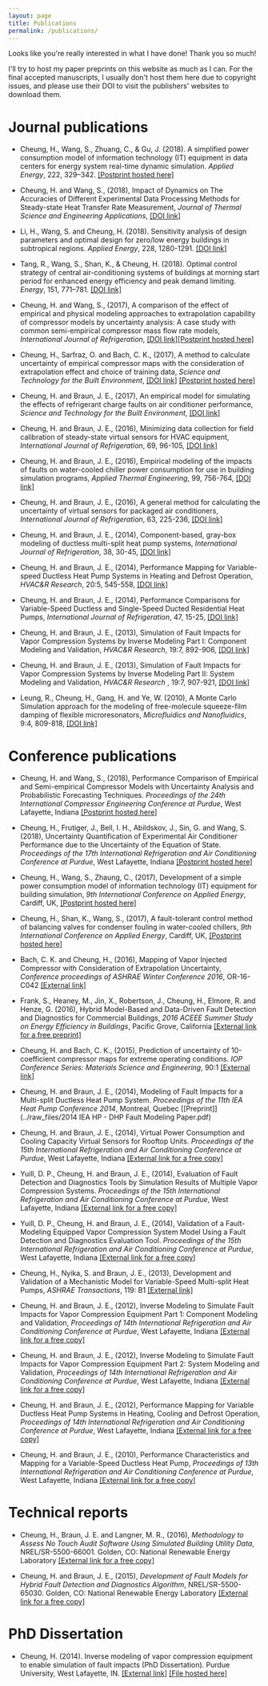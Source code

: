 ```yaml
---
layout: page
title: Publications
permalink: /publications/
---
```


Looks like you're really interested in what I have done! Thank you so much!

I'll try to host my paper preprints on this website as much as I can. For the final accepted manuscripts, I usually don't host them here due to copyright issues, and please use their DOI to visit the publishers' websites to download them.

# Journal publications
* Cheung, H., Wang, S., Zhuang, C., & Gu, J. (2018). A simplified power consumption model of information technology (IT) equipment in data centers for energy system real-time dynamic simulation. _Applied Energy_, 222, 329–342. [[Postprint hosted here]](../raw_files/Postprint-Cheung-2018-APEN.pdf)

* Cheung, H. and Wang, S., (2018), Impact of Dynamics on The Accuracies of Different Experimental Data Processing Methods for Steady-state Heat Transfer Rate Measurement, _Journal of Thermal Science and Engineering Applications_, [[DOI link]](http://dx.doi.org/10.1115/1.4037543)

* Li, H., Wang, S. and Cheung, H. (2018). Sensitivity analysis of design parameters and optimal design for zero/low energy buildings in subtropical regions. _Applied Energy_, 228, 1280-1291. [[DOI link]](https://doi.org/10.1016/j.apenergy.2018.07.023)

* Tang, R., Wang, S., Shan, K., & Cheung, H. (2018). Optimal control strategy of central air-conditioning systems of buildings at morning start period for enhanced energy efficiency and peak demand limiting. _Energy_, 151, 771–781. [[DOI link]](https://doi.org/10.1016/j.energy.2018.03.032)

* Cheung, H. and Wang, S., (2017), A comparison of the effect of empirical and physical modeling approaches to extrapolation capability of compressor models by uncertainty analysis: A case study with common semi-empirical compressor mass flow rate models, _International Journal of Refrigeration_, [[DOI link]](https://doi.org/10.1016/j.ijrefrig.2017.11.020)[[Postprint hosted here]](../raw_files/Postprint-withSupp-Cheung-2017-JIJR.pdf)

* Cheung, H., Sarfraz, O. and Bach, C. K., (2017), A method to calculate uncertainty of empirical compressor maps with the consideration of extrapolation effect and choice of training data, _Science and Technology for the Built Environment_, [[DOI link]](http://dx.doi.org/10.1080/23744731.2017.1372805) [[Postprint hosted here]](../raw_files/Postprint-Cheung-2017-STBE.pdf)

* Cheung, H. and Braun, J. E., (2017), An empirical model for simulating the effects of refrigerant charge faults on air conditioner performance, _Science and Technology for the Built Environment_, [[DOI link]](http://dx.doi.org/10.1080/23744731.2016.1260419)

* Cheung, H. and Braun, J. E., (2016), Minimizing data collection for field calibration of steady-state virtual sensors for HVAC equipment, _International Journal of Refrigeration_, 69, 96-105, [[DOI link]](http://dx.doi.org/10.1016/j.ijrefrig.2016.05.007)

* Cheung, H. and Braun, J. E., (2016), Empirical modeling of the impacts of faults on water-cooled chiller power consumption for use in building simulation programs, _Applied Thermal Engineering_, 99, 756-764, [[DOI link]](http://www.sciencedirect.com/science/article/pii/S1359431116300692)

* Cheung, H. and Braun, J. E., (2016), A general method for calculating the uncertainty of virtual sensors for packaged air conditioners, _International Journal of Refrigeration_, 63, 225-236, [[DOI link]](http://www.sciencedirect.com/science/article/pii/S0140700715001917)

* Cheung, H. and Braun, J. E., (2014), Component-based, gray-box modeling of ductless multi-split heat pump systems, _International Journal of Refrigeration_, 38, 30-45, [[DOI link]](http://www.sciencedirect.com/science/article/pii/S0140700713002855)

* Cheung, H. and Braun, J. E., (2014), Performance Mapping for Variable-speed Ductless Heat Pump Systems in Heating and Defrost Operation, _HVAC&R Research_, 20:5, 545-558, [[DOI link]](http://www.tandfonline.com/doi/abs/10.1080/10789669.2014.917934)

* Cheung, H. and Braun, J. E., (2014), Performance Comparisons for Variable-Speed Ductless and Single-Speed Ducted Residential Heat Pumps, _International Journal of Refrigeration_,  47, 15-25, [[DOI link]](http://www.tandfonline.com/doi/abs/10.1080/10789669.2014.917934)

* Cheung, H. and Braun, J. E., (2013), Simulation of Fault Impacts for Vapor Compression Systems by Inverse Modeling Part I: Component Modeling and Validation, _HVAC&R Research_, 19:7, 892-906, [[DOI link]](http://www.tandfonline.com/doi/abs/10.1080/10789669.2013.824800)

* Cheung, H. and Braun, J. E., (2013), Simulation of Fault Impacts for Vapor Compression Systems by Inverse Modeling Part II: System Modeling and Validation, _HVAC&R Research_ , 19:7, 907-921, [[DOI link]](http://www.tandfonline.com/doi/abs/10.1080/10789669.2013.819769)

* Leung, R., Cheung, H., Gang, H. and Ye, W. (2010), A Monte Carlo Simulation approach for the modeling of free-molecule squeeze-film damping of flexible microresonators, _Microfluidics and Nanofluidics_, 9:4, 809-818, [[DOI link]](https://doi.org/10.1007/s10404-010-0597-0)

# Conference publications
* Cheung, H. and Wang, S., (2018), Performance Comparison of Empirical and Semi-empirical Compressor Models with Uncertainty Analysis and Probabilistic Forecasting Techniques. _Proceedings of the 24th International Compressor Engineering Conference at Purdue_, West Lafayette, Indiana [[Postprint hosted here]](../raw_files/Cheung-2018-CompModelComp.pdf)

* Cheung, H., Frutiger, J., Bell, I. H., Abildskov, J., Sin, G. and Wang, S. (2018), Uncertainty Quantification of Experimental Air Conditioner Performance due to the Uncertainty of the Equation of State. _Proceedings of the 17th International Refrigeration and Air Conditioning Conference at Purdue_, West Lafayette, Indiana [[Postprint hosted here]](../raw_files/Cheung-2018-ACUncertainty.pdf)

* Cheung, H., Wang, S., Zhaung, C., (2017), Development of a simple power consumption model of information technology (IT) equipment for building simulation, _9th International Conference on Applied Energy_, Cardiff, UK, [[Postprint hosted here]](../raw_files/ICAE-2017-DataCenterModel.pdf)

* Cheung, H., Shan, K., Wang, S., (2017), A fault-tolerant control method of balancing valves for condenser fouling in water-cooled chillers, _9th International Conference on Applied Energy_, Cardiff, UK, [[Postprint hosted here]](../raw_files/ICAE-2017-FaultTolerantCtrl.pdf)

* Bach, C. K. and Cheung, H., (2016), Mapping of Vapor Injected Compressor with Consideration of Extrapolation Uncertainty, _Conference proceedings of ASHRAE Winter Conference 2016_, OR-16-C042 [[External link]](http://www.techstreet.com/products/1910166)

* Frank, S., Heaney, M., Jin, X., Robertson, J., Cheung, H., Elmore, R. and Henze, G. (2016), Hybrid Model-Based and Data-Driven Fault Detection and Diagnostics for Commercial Buildings, _2016 ACEEE Summer Study on Energy Efficiency in Buildings_, Pacific Grove, California [[External link for a free preprint]](http://www.nrel.gov/docs/fy16osti/65924.pdf)

* Cheung, H. and Bach, C. K., (2015), Prediction of uncertainty of 10-coefficient compressor maps for extreme operating conditions. _IOP Conference Series: Materials Science and Engineering_, 90:1 [[External link]](http://iopscience.iop.org/article/10.1088/1757-899X/90/1/012078/meta)

* Cheung, H. and Braun, J. E., (2014), Modeling of Fault Impacts for a Multi-split Ductless Heat Pump System. _Proceedings of the 11th IEA Heat Pump Conference 2014_, Montreal, Quebec [[Preprint]](../raw_files/2014 IEA HP - DHP Fault Modeling Paper.pdf)

* Cheung, H. and Braun, J. E., (2014), Virtual Power Consumption and Cooling Capacity Virtual Sensors for Rooftop Units. _Proceedings of the 15th International Refrigeration and Air Conditioning Conference at Purdue_, West Lafayette, Indiana [[External link for a free copy]](http://docs.lib.purdue.edu/iracc/1535/)

* Yuill, D. P., Cheung, H. and Braun, J. E., (2014), Evaluation of Fault Detection and Diagnostics Tools by Simulation Results of Multiple Vapor Compression Systems. _Proceedings of the 15th International Refrigeration and Air Conditioning Conference at Purdue_, West Lafayette, Indiana [[External link for a free copy]](http://docs.lib.purdue.edu/iracc/1543/)

* Yuill, D. P., Cheung, H. and Braun, J. E., (2014), Validation of a Fault-Modeling Equipped Vapor Compression System Model Using a Fault Detection and Diagnostics Evaluation Tool. _Proceedings of the 15th International Refrigeration and Air Conditioning Conference at Purdue_, West Lafayette, Indiana [[External link for a free copy]](http://docs.lib.purdue.edu/iracc/1544/)

* Cheung, H., Nyika, S. and Braun, J. E., (2013), Development and Validation of a Mechanistic Model for Variable-Speed Multi-split Heat Pumps, _ASHRAE Transactions_, 119: B1 [[External link]](http://search.proquest.com/openview/d458a4cf287887485fe02d0889e8c1fa/1?pq-origsite=gscholar)

* Cheung, H. and Braun, J. E., (2012), Inverse Modeling to Simulate Fault Impacts for Vapor Compression Equipment Part 1:  Component Modeling and Validation, _Proceedings of 14th International Refrigeration and Air Conditioning Conference at Purdue_, West Lafayette, Indiana [[External link for a free copy]](http://docs.lib.purdue.edu/herrick/76/)

* Cheung, H. and Braun, J. E., (2012), Inverse Modeling to Simulate Fault Impacts for Vapor Compression Equipment Part 2:  System Modeling and Validation, _Proceedings of 14th International Refrigeration and Air Conditioning Conference at Purdue_, West Lafayette, Indiana [[External link for a free copy]](http://docs.lib.purdue.edu/iracc/1167/)

* Cheung, H. and Braun, J. E., (2012), Performance Mapping for Variable Ductless Heat Pump Systems in Heating, Cooling and Defrost Operation, _Proceedings of 14th International Refrigeration and Air Conditioning Conference at Purdue_, West Lafayette, Indiana [[External link for a free copy]](http://docs.lib.purdue.edu/iracc/1240/)

* Cheung, H. and Braun, J. E., (2010), Performance Characteristics and Mapping for a Variable-Speed Ductless Heat Pump, _Proceedings of 13th International Refrigeration and Air Conditioning Conference at Purdue_, West Lafayette, Indiana [[External link for a free copy]](http://docs.lib.purdue.edu/herrick/6/)

# Technical reports
* Cheung, H., Braun, J. E. and Langner, M. R., (2016), _Methodology to Assess No Touch Audit Software Using Simulated Building Utility Data_, NREL/SR-5500-66001. Golden, CO: National Renewable Energy Laboratory [[External link for a free copy]](http://www.nrel.gov/docs/fy17osti/66001.pdf)

* Cheung, H. and Braun, J. E., (2015), _Development of Fault Models for Hybrid Fault Detection and Diagnostics Algorithm_, NREL/SR-5500-65030. Golden, CO: National Renewable Energy Laboratory [[External link for a free copy]](http://www.nrel.gov/docs/fy16osti/65030.pdf)

# PhD Dissertation
* Cheung, H. (2014). Inverse modeling of vapor compression equipment to enable simulation of fault impacts (PhD Dissertation). Purdue University, West Lafayette, IN. [[External link]](http://docs.lib.purdue.edu/dissertations/AAI3668777/) [[File hosted here]](../raw_files/Final_dissertation_edit.pdf)
